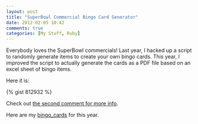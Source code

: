 ```yaml
---
layout: post
title: "SuperBowl Commercial Bingo Card Generator"
date: 2012-02-05 10:42
comments: true
categories: [My Stuff, Ruby]
---
```


Everybody loves the SuperBowl commercials! Last year, I hacked up a script to randomly generate items to create your own bingo cards. This year, I improved the script to actually generate the cards as a PDF file based on an excel sheet of bingo items.

<!--more-->

Here it is:

{% gist 812932 %}

Check out [the second comment for more info](https://gist.github.com/chrismar035/812932#comment-81123).

Here are my [bingo_cards]('http://chrismar035.com/wp-content/uploads/2012/02/bingo_cards.pdf') for this year.
